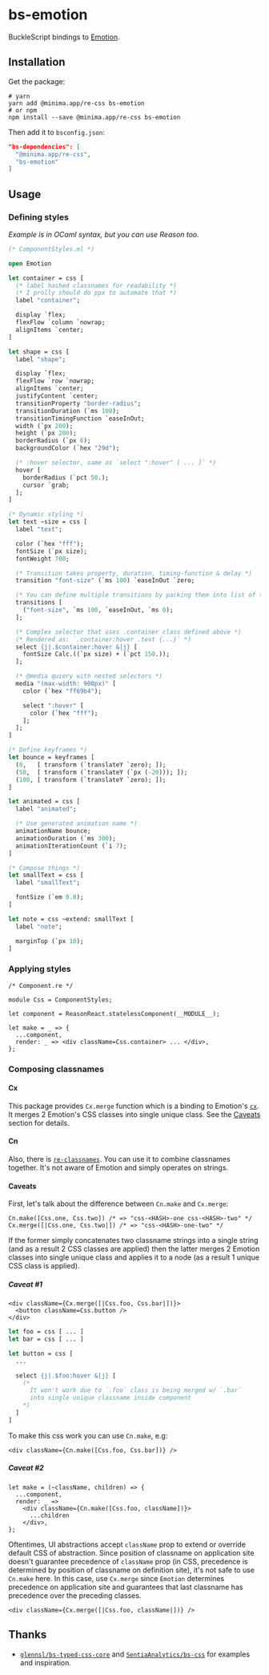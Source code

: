 # bs-emotion

BuckleScript bindings to [Emotion](https://emotion.sh).

## Installation
Get the package:

```shell
# yarn
yarn add @minima.app/re-css bs-emotion
# or npm
npm install --save @minima.app/re-css bs-emotion
```

Then add it to `bsconfig.json`:

```json
"bs-dependencies": [
  "@minima.app/re-css",
  "bs-emotion"
]
```

## Usage

### Defining styles

_Example is in OCaml syntax, but you can use Reason too._

```ocaml
(* ComponentStyles.ml *)

open Emotion

let container = css [
  (* label hashed classnames for readability *)
  (* I prolly should do ppx to automate that *)
  label "container";

  display `flex;
  flexFlow `column `nowrap;
  alignItems `center;
]

let shape = css [
  label "shape";

  display `flex;
  flexFlow `row `nowrap;
  alignItems `center;
  justifyContent `center;
  transitionProperty "border-radius";
  transitionDuration (`ms 100);
  transitionTimingFunction `easeInOut;
  width (`px 200);
  height (`px 200);
  borderRadius (`px 6);
  backgroundColor (`hex "29d");

  (* :hover selector, same as `select ":hover" [ ... ]` *)
  hover [
    borderRadius (`pct 50.);
    cursor `grab;
  ];
]

(* Dynamic styling *)
let text ~size = css [
  label "text";

  color (`hex "fff");
  fontSize (`px size);
  fontWeight 700;

  (* Transition takes property, duration, timing-function & delay *)
  transition "font-size" (`ms 100) `easeInOut `zero;

  (* You can define multiple transitions by packing them into list of tuples *)
  transitions [
    ("font-size", `ms 100, `easeInOut, `ms 0);
  ];

  (* Complex selector that uses .container class defined above *)
  (* Rendered as: `.container:hover .text {...}` *)
  select {j|.$container:hover &|j} [
    fontSize Calc.((`px size) + (`pct 150.));
  ];

  (* @media quiery with nested selectors *)
  media "(max-width: 900px)" [
    color (`hex "ff69b4");

    select ":hover" [
      color (`hex "fff");
    ];
  ];
]

(* Define keyframes *)
let bounce = keyframes [
  (0,   [ transform (`translateY `zero); ]);
  (50,  [ transform (`translateY (`px (-20))); ]);
  (100, [ transform (`translateY `zero); ]);
]

let animated = css [
  label "animated";

  (* Use generated animation name *)
  animationName bounce;
  animationDuration (`ms 300);
  animationIterationCount (`i 7);
]

(* Compose things *)
let smallText = css [
  label "smallText";

  fontSize (`em 0.8);
]

let note = css ~extend: smallText [
  label "note";

  marginTop (`px 10);
]
```

### Applying styles
```reason
/* Component.re */

module Css = ComponentStyles;

let component = ReasonReact.statelessComponent(__MODULE__);

let make = _ => {
  ...component,
  render: _ => <div className=Css.container> ... </div>,
};
```

### Composing classnames

#### Cx
This package provides `Cx.merge` function which is a binding to Emotion's [`cx`](https://emotion.sh/docs/cx). It merges 2 Emotion's CSS classes into single unique class. See the [Caveats](#caveats) section for details.

#### Cn
Also, there is [`re-classnames`](https://github.com/alexfedoseev/re-classnames). You can use it to combine classnames together. It's not aware of Emotion and simply operates on strings.

#### Caveats
First, let's talk about the difference between `Cn.make` and `Cx.merge`:

```reason
Cn.make([Css.one, Css.two]) /* => "css-<HASH>-one css-<HASH>-two" */
Cx.merge([|Css.one, Css.two|]) /* => "css-<HASH>-one-two" */
```

If the former simply concatenates two classname strings into a single string (and as a result 2 CSS classes are applied) then the latter merges 2 Emotion classes into single unique class and applies it to a node (as a result 1 unique CSS class is applied).

##### Caveat #1

```reason
<div className={Cx.merge([|Css.foo, Css.bar|])}>
  <button className=Css.button />
</div>
```

```ocaml
let foo = css [ ... ]
let bar = css [ ... ]

let button = css [
  ...

  select {j|.$foo:hover &|j} [
    (*
      It won't work due to `.foo` class is being merged w/ `.bar`
      into single unique classname inside component
    *)
  ]
]
```

To make this css work you can use `Cn.make`, e.g:

```reason
<div className={Cn.make([Css.foo, Css.bar])} />
```

##### Caveat #2

```reason
let make = (~className, children) => {
  ...component,
  render: _ =>
    <div className={Cn.make([Css.foo, className])}>
      ...children
    </div>,
};
```

Oftentimes, UI abstractions accept `className` prop to extend or override default CSS of abstraction. Since position of classname on application site doesn't guarantee precedence of `className` prop (in CSS, precedence is determined by position of classname on definition site), it's not safe to use `Cn.make` here. In this case, use `Cx.merge` since `Emotion` determines precedence on application site and guarantees that last classname has precedence over the preceding classes.

```reason
<div className={Cx.merge([|Css.foo, className|])} />
```

## Thanks
- [`glennsl/bs-typed-css-core`](https://github.com/glennsl/bs-typed-css-core) and [`SentiaAnalytics/bs-css`](https://github.com/SentiaAnalytics/bs-css) for examples and inspiration.
